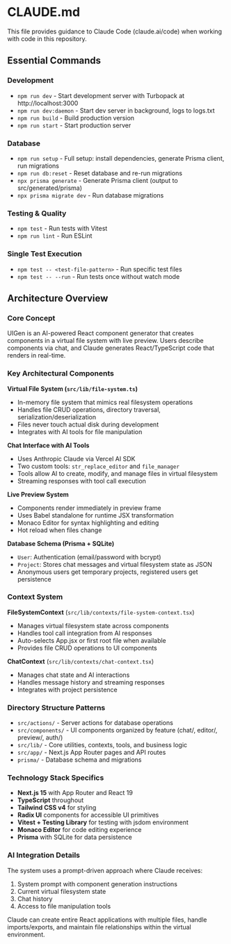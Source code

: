 # CLAUDE.md

This file provides guidance to Claude Code (claude.ai/code) when working with code in this repository.

## Essential Commands

### Development
- `npm run dev` - Start development server with Turbopack at http://localhost:3000
- `npm run dev:daemon` - Start dev server in background, logs to logs.txt
- `npm run build` - Build production version
- `npm run start` - Start production server

### Database
- `npm run setup` - Full setup: install dependencies, generate Prisma client, run migrations
- `npm run db:reset` - Reset database and re-run migrations
- `npx prisma generate` - Generate Prisma client (output to src/generated/prisma)
- `npx prisma migrate dev` - Run database migrations

### Testing & Quality
- `npm test` - Run tests with Vitest
- `npm run lint` - Run ESLint

### Single Test Execution
- `npm test -- <test-file-pattern>` - Run specific test files
- `npm test -- --run` - Run tests once without watch mode

## Architecture Overview

### Core Concept
UIGen is an AI-powered React component generator that creates components in a virtual file system with live preview. Users describe components via chat, and Claude generates React/TypeScript code that renders in real-time.

### Key Architectural Components

**Virtual File System (`src/lib/file-system.ts`)**
- In-memory file system that mimics real filesystem operations
- Handles file CRUD operations, directory traversal, serialization/deserialization
- Files never touch actual disk during development
- Integrates with AI tools for file manipulation

**Chat Interface with AI Tools**
- Uses Anthropic Claude via Vercel AI SDK
- Two custom tools: `str_replace_editor` and `file_manager`
- Tools allow AI to create, modify, and manage files in virtual filesystem
- Streaming responses with tool call execution

**Live Preview System**
- Components render immediately in preview frame
- Uses Babel standalone for runtime JSX transformation
- Monaco Editor for syntax highlighting and editing
- Hot reload when files change

**Database Schema (Prisma + SQLite)**
- `User`: Authentication (email/password with bcrypt)
- `Project`: Stores chat messages and virtual filesystem state as JSON
- Anonymous users get temporary projects, registered users get persistence

### Context System
**FileSystemContext** (`src/lib/contexts/file-system-context.tsx`)
- Manages virtual filesystem state across components
- Handles tool call integration from AI responses
- Auto-selects App.jsx or first root file when available
- Provides file CRUD operations to UI components

**ChatContext** (`src/lib/contexts/chat-context.tsx`)
- Manages chat state and AI interactions
- Handles message history and streaming responses
- Integrates with project persistence

### Directory Structure Patterns
- `src/actions/` - Server actions for database operations
- `src/components/` - UI components organized by feature (chat/, editor/, preview/, auth/)
- `src/lib/` - Core utilities, contexts, tools, and business logic
- `src/app/` - Next.js App Router pages and API routes
- `prisma/` - Database schema and migrations

### Technology Stack Specifics
- **Next.js 15** with App Router and React 19
- **TypeScript** throughout
- **Tailwind CSS v4** for styling
- **Radix UI** components for accessible UI primitives
- **Vitest + Testing Library** for testing with jsdom environment
- **Monaco Editor** for code editing experience
- **Prisma** with SQLite for data persistence

### AI Integration Details
The system uses a prompt-driven approach where Claude receives:
1. System prompt with component generation instructions
2. Current virtual filesystem state
3. Chat history
4. Access to file manipulation tools

Claude can create entire React applications with multiple files, handle imports/exports, and maintain file relationships within the virtual environment.